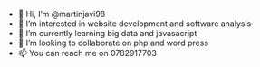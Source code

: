 - 👋 Hi, I’m @martinjavi98
- 👀 I’m interested in website development and software analysis
- 🌱 I’m currently learning big data and javasacript
- 💞️ I’m looking to collaborate on php and word press
- 📫 You can reach me on 0782917703

<!---
martinjavi98/martinjavi98 is a ✨ special ✨ repository because its `README.md` (this file) appears on your GitHub profile.
You can click the Preview link to take a look at your changes.
--->
